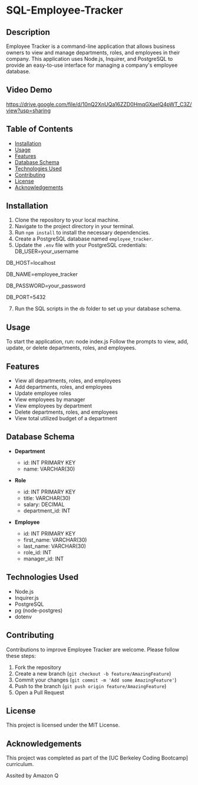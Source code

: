 # SQL-Employee-Tracker

## Description

Employee Tracker is a command-line application that allows business owners to view and manage departments, roles, and employees in their company. This application uses Node.js, Inquirer, and PostgreSQL to provide an easy-to-use interface for managing a company's employee database.

## Video Demo
https://drive.google.com/file/d/10nQ2XnUQa16ZZD0HmqGXaelQ4pWT_C3Z/view?usp=sharing

## Table of Contents

- [Installation](#installation)
- [Usage](#usage)
- [Features](#features)
- [Database Schema](#database-schema)
- [Technologies Used](#technologies-used)
- [Contributing](#contributing)
- [License](#license)
- [Acknowledgements](#acknowledgements)

## Installation

1. Clone the repository to your local machine.
2. Navigate to the project directory in your terminal.
3. Run `npm install` to install the necessary dependencies.
4. Create a PostgreSQL database named `employee_tracker`.
5. Update the `.env` file with your PostgreSQL credentials:
DB_USER=your_username

DB_HOST=localhost

DB_NAME=employee_tracker

DB_PASSWORD=your_password

DB_PORT=5432

7. Run the SQL scripts in the `db` folder to set up your database schema.

## Usage

To start the application, run: node index.js
Follow the prompts to view, add, update, or delete departments, roles, and employees.

## Features

- View all departments, roles, and employees
- Add departments, roles, and employees
- Update employee roles
- View employees by manager
- View employees by department
- Delete departments, roles, and employees
- View total utilized budget of a department

## Database Schema

- **Department**
  - id: INT PRIMARY KEY
  - name: VARCHAR(30)

- **Role**
  - id: INT PRIMARY KEY
  - title: VARCHAR(30)
  - salary: DECIMAL
  - department_id: INT

- **Employee**
  - id: INT PRIMARY KEY
  - first_name: VARCHAR(30)
  - last_name: VARCHAR(30)
  - role_id: INT
  - manager_id: INT

## Technologies Used

- Node.js
- Inquirer.js
- PostgreSQL
- pg (node-postgres)
- dotenv

## Contributing

Contributions to improve Employee Tracker are welcome. Please follow these steps:

1. Fork the repository
2. Create a new branch (`git checkout -b feature/AmazingFeature`)
3. Commit your changes (`git commit -m 'Add some AmazingFeature'`)
4. Push to the branch (`git push origin feature/AmazingFeature`)
5. Open a Pull Request

## License

This project is licensed under the MIT License.

## Acknowledgements
This project was completed as part of the [UC Berkeley Coding Bootcamp] curriculum.

Assited by Amazon Q
